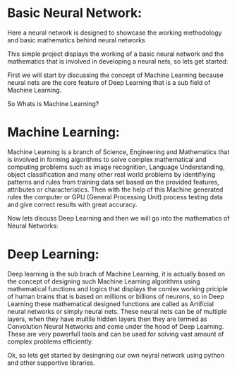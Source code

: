 # Basic Neural Network:
Here a neural network is designed to showcase the working methodology and basic mathematics behind neural networks

This simple project displays the working of a basic neural network and the mathematics that is involved in developing a neural nets, so lets get started:

First we will start by discussing the concept of Machine Learning because neural nets are the core feature of Deep Learning that is a sub field of Machine Learning.

So Whats is Machine Learning?

# Machine Learning:
Machine Learning is a branch of Science, Engineering and Mathematics that is involved in forming algorithms to solve complex mathematical and computing problems such as image recognition, Language Understanding, object classification and many other real world problems by identifiying patterns and rules from training data set based on the provided features, attributes or characteristics. Then with the help of this Machine generated rules the computer or GPU (General Processing Unit) process testing data and give correct results with great accuracy.

Now lets discuss Deep Learning and then we will go into the mathematics of Neural Networks:

# Deep Learning:
Deep learning is the sub brach of Machine Learning, it is actually based on the concept of designing such Machine Learning algorithms using mathematical functions and logics that displays the comlex working priciple of human brains that is based on millions or billions of neurons, so in Deep Learning these mathematical designed functions are called as Artificial neural networks or simply neural nets. These neural nets can be of multiple layers, when they have multile hidden layers then they are termed as Convolution Neural Networks and come under the hood of Deep Learning. These are very powerfull tools and can be used for solving vast amount of complex problems efficiently.

Ok, so lets get started by desingning our own neyral network using python and other supportive libraries.



